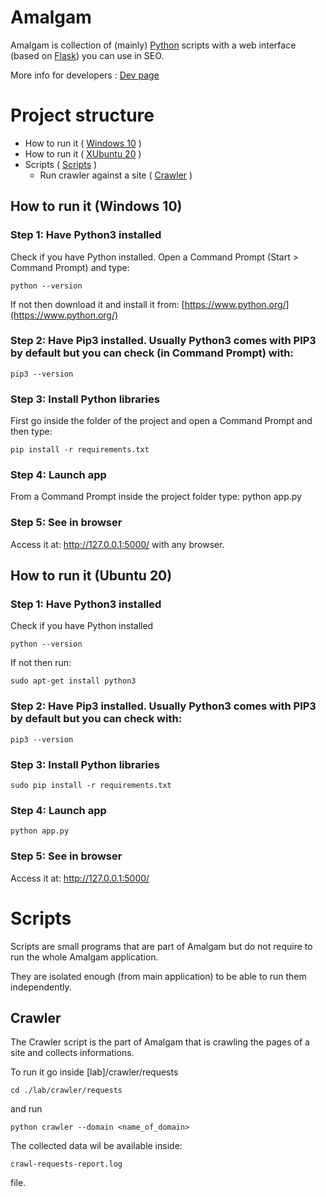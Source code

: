 # Amalgam
Amalgam is collection of (mainly) [Python](https://python.org) scripts with a web interface (based on [Flask](https://flask.palletsprojects.com)) you can use in SEO.

More info for developers : [Dev page](./dev.md)

# Project structure #
* How to run it ( [Windows 10](#how-to-run-it-windows-10) )
* How to run it ( [XUbuntu 20](#how-to-run-it-ubuntu-20) )
* Scripts ( [Scripts](#scripts) )
	* Run crawler against a site ( [Crawler](#Crawler) ) 

## How to run it (Windows 10)

### Step 1:  Have Python3 installed

Check if you have Python installed. Open a Command Prompt (Start > Command Prompt) and type:

	python --version 

If not then download it and install it from:
[https://www.python.org/](https://www.python.org/)

### Step 2: Have Pip3 installed. Usually Python3 comes with PIP3 by default but you can check (in Command Prompt) with:

	pip3 --version


### Step 3: Install Python libraries		
First go inside the folder of the project and open a Command Prompt and then type:

	pip install -r requirements.txt


### Step 4: Launch app
From a Command Prompt inside the project folder type:
	python app.py


### Step 5: See in browser
Access it at:  http://127.0.0.1:5000/ with any browser.


## How to run it (Ubuntu 20)

### Step 1:  Have Python3 installed

Check if you have Python installed

	python --version 

If not then run:

    sudo apt-get install python3

### Step 2: Have Pip3 installed. Usually Python3 comes with PIP3 by default but you can check with:

	pip3 --version


### Step 3: Install Python libraries		
	sudo pip install -r requirements.txt


### Step 4: Launch app
	python app.py


### Step 5: See in browser
Access it at:  http://127.0.0.1:5000/

# Scripts 

Scripts are small programs that are part of Amalgam but do not require to run the whole Amalgam application. 

They are isolated enough (from main application) to be able to run them independently.

## Crawler
The Crawler script is the part of Amalgam that is crawling the pages of a site and collects informations.

To run it go inside [lab]/crawler/requests

	cd ./lab/crawler/requests

and run

	python crawler --domain <name_of_domain>

The collected data wil be available inside:

	crawl-requests-report.log

file.